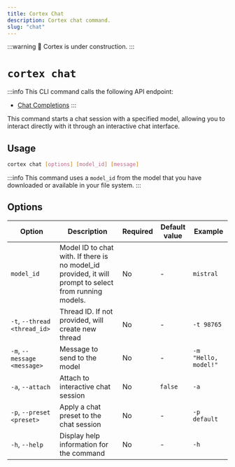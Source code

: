 ```yaml
---
title: Cortex Chat
description: Cortex chat command.
slug: "chat"
---
```


:::warning
🚧 Cortex is under construction.
:::

# `cortex chat`
:::info
This CLI command calls the following API endpoint:
- [Chat Completions](/api-reference#tag/inference/post/v1/chat/completions)
:::

This command starts a chat session with a specified model, allowing you to interact directly with it through an interactive chat interface.

## Usage

```bash
cortex chat [options] [model_id] [message]
```
:::info
This command uses a `model_id` from the model that you have downloaded or available in your file system.
:::

## Options

| Option                        | Description                                                                                     | Required | Default value | Example                       |
| ----------------------------- | ----------------------------------------------------------------------------------------------- | -------- | ------------- | ----------------------------- |
| `model_id`                    | Model ID to chat with. If there is no model_id provided, it will prompt to select from running models. | No       | -             | `mistral`                       |
| `-t`, `--thread <thread_id>`  | Thread ID. If not provided, will create new thread                                               | No       | -             | `-t 98765`                    |
| `-m`, `--message <message>`   | Message to send to the model                                                                     | No       | -             | `-m "Hello, model!"`          |
| `-a`, `--attach`              | Attach to interactive chat session                                                               | No       | `false`       | `-a`                          |
| `-p`, `--preset <preset>`     | Apply a chat preset to the chat session                                                          | No       | -             | `-p default`                  |
| `-h`, `--help`                | Display help information for the command                                                         | No       | -             | `-h`                          |

